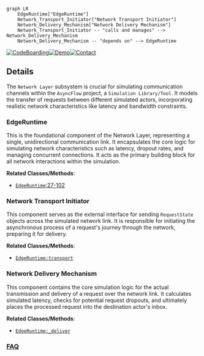 ```mermaid
graph LR
    EdgeRuntime["EdgeRuntime"]
    Network_Transport_Initiator["Network Transport Initiator"]
    Network_Delivery_Mechanism["Network Delivery Mechanism"]
    Network_Transport_Initiator -- "calls and manages" --> Network_Delivery_Mechanism
    Network_Delivery_Mechanism -- "depends on" --> EdgeRuntime
```

[![CodeBoarding](https://img.shields.io/badge/Generated%20by-CodeBoarding-9cf?style=flat-square)](https://github.com/CodeBoarding/GeneratedOnBoardings)[![Demo](https://img.shields.io/badge/Try%20our-Demo-blue?style=flat-square)](https://www.codeboarding.org/demo)[![Contact](https://img.shields.io/badge/Contact%20us%20-%20contact@codeboarding.org-lightgrey?style=flat-square)](mailto:contact@codeboarding.org)

## Details

The `Network Layer` subsystem is crucial for simulating communication channels within the `AsyncFlow` project, a `Simulation Library/Tool`. It models the transfer of requests between different simulated actors, incorporating realistic network characteristics like latency and bandwidth constraints.

### EdgeRuntime
This is the foundational component of the Network Layer, representing a single, unidirectional communication link. It encapsulates the core logic for simulating network characteristics such as latency, dropout rates, and managing concurrent connections. It acts as the primary building block for all network interactions within the simulation.


**Related Classes/Methods**:

- <a href="https://github.com/AsyncFlow-Sim/AsyncFlow/blob/main/src/asyncflow/runtime/actors/edge.py#L27-L102" target="_blank" rel="noopener noreferrer">`EdgeRuntime`:27-102</a>


### Network Transport Initiator
This component serves as the external interface for sending `RequestState` objects across the simulated network link. It is responsible for initiating the asynchronous process of a request's journey through the network, preparing it for delivery.


**Related Classes/Methods**:

- <a href="https://github.com/AsyncFlow-Sim/AsyncFlow/blob/main/src/asyncflow/runtime/actors/edge.py" target="_blank" rel="noopener noreferrer">`EdgeRuntime:transport`</a>


### Network Delivery Mechanism
This component contains the core simulation logic for the actual transmission and delivery of a request over the network link. It calculates simulated latency, checks for potential request dropouts, and ultimately places the processed request into the destination actor's inbox.


**Related Classes/Methods**:

- <a href="https://github.com/AsyncFlow-Sim/AsyncFlow/blob/main/src/asyncflow/runtime/actors/edge.py" target="_blank" rel="noopener noreferrer">`EdgeRuntime:_deliver`</a>




### [FAQ](https://github.com/CodeBoarding/GeneratedOnBoardings/tree/main?tab=readme-ov-file#faq)